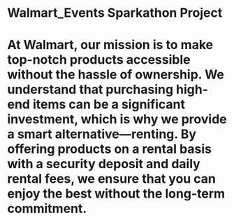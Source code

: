 # Walmart_Events Sparkathon Project
# At Walmart, our mission is to make top-notch products accessible without the hassle of ownership. We understand that purchasing high-end items can be a significant investment, which is why we provide a smart alternative—renting. By offering products on a rental basis with a security deposit and daily rental fees, we ensure that you can enjoy the best without the long-term commitment.
